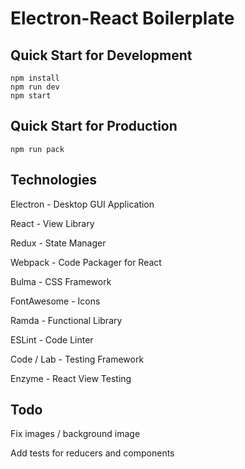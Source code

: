 # Electron-React Boilerplate

## Quick Start for Development

```
npm install
npm run dev
npm start
```

## Quick Start for Production

```
npm run pack
```

## Technologies

Electron      - Desktop GUI Application

React         - View Library

Redux         - State Manager

Webpack       - Code Packager for React

Bulma         - CSS Framework

FontAwesome   - Icons

Ramda         - Functional Library

ESLint        - Code Linter

Code / Lab    - Testing Framework

Enzyme        - React View Testing

## Todo

Fix images / background image

Add tests for reducers and components
